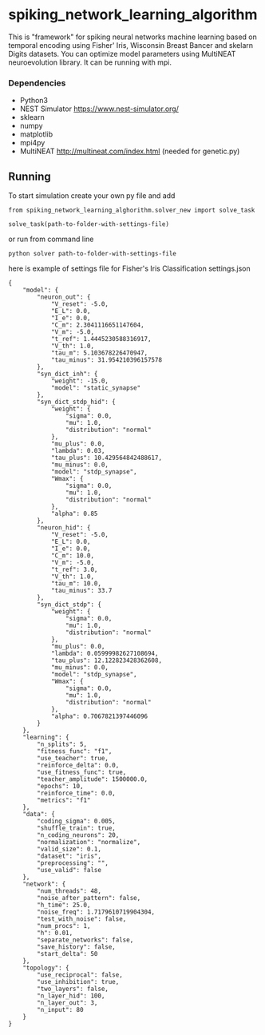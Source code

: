 # spiking_network_learning_algorithm
This is "framework" for spiking neural networks machine learning based on temporal encoding using Fisher' Iris, Wisconsin Breast Bancer and skelarn Digits datasets.
You can optimize model parameters using MultiNEAT neuroevolution library.
It can be running with mpi.

### Dependencies
  * Python3
  * NEST Simulator https://www.nest-simulator.org/
  * sklearn
  * numpy
  * matplotlib
  * mpi4py
  * MultiNEAT http://multineat.com/index.html (needed for genetic.py)

## Running
To start simulation create your own py file and add

```
from spiking_network_learning_alghorithm.solver_new import solve_task

solve_task(path-to-folder-with-settings-file)
```


or run from command line

```
python solver path-to-folder-with-settings-file
```

here is example of settings file for Fisher's Iris Classification settings.json 

```
{
    "model": {
        "neuron_out": {
            "V_reset": -5.0,
            "E_L": 0.0,
            "I_e": 0.0,
            "C_m": 2.3041116651147604,
            "V_m": -5.0,
            "t_ref": 1.4445230588316917,
            "V_th": 1.0,
            "tau_m": 5.103678226470947,
            "tau_minus": 31.954210396157578
        },
        "syn_dict_inh": {
            "weight": -15.0,
            "model": "static_synapse"
        },
        "syn_dict_stdp_hid": {
            "weight": {
                "sigma": 0.0,
                "mu": 1.0,
                "distribution": "normal"
            },
            "mu_plus": 0.0,
            "lambda": 0.03,
            "tau_plus": 10.429564842488617,
            "mu_minus": 0.0,
            "model": "stdp_synapse",
            "Wmax": {
                "sigma": 0.0,
                "mu": 1.0,
                "distribution": "normal"
            },
            "alpha": 0.85
        },
        "neuron_hid": {
            "V_reset": -5.0,
            "E_L": 0.0,
            "I_e": 0.0,
            "C_m": 10.0,
            "V_m": -5.0,
            "t_ref": 3.0,
            "V_th": 1.0,
            "tau_m": 10.0,
            "tau_minus": 33.7
        },
        "syn_dict_stdp": {
            "weight": {
                "sigma": 0.0,
                "mu": 1.0,
                "distribution": "normal"
            },
            "mu_plus": 0.0,
            "lambda": 0.05999982627108694,
            "tau_plus": 12.122823428362608,
            "mu_minus": 0.0,
            "model": "stdp_synapse",
            "Wmax": {
                "sigma": 0.0,
                "mu": 1.0,
                "distribution": "normal"
            },
            "alpha": 0.7067821397446096
        }
    },
    "learning": {
        "n_splits": 5,
        "fitness_func": "f1",
        "use_teacher": true,
        "reinforce_delta": 0.0,
        "use_fitness_func": true,
        "teacher_amplitude": 1500000.0,
        "epochs": 10,
        "reinforce_time": 0.0,
        "metrics": "f1"
    },
    "data": {
        "coding_sigma": 0.005,
        "shuffle_train": true,
        "n_coding_neurons": 20,
        "normalization": "normalize",
        "valid_size": 0.1,
        "dataset": "iris",
        "preprocessing": "",
        "use_valid": false
    },
    "network": {
        "num_threads": 48,
        "noise_after_pattern": false,
        "h_time": 25.0,
        "noise_freq": 1.7179610719904304,
        "test_with_noise": false,
        "num_procs": 1,
        "h": 0.01,
        "separate_networks": false,
        "save_history": false,
        "start_delta": 50
    },
    "topology": {
        "use_reciprocal": false,
        "use_inhibition": true,
        "two_layers": false,
        "n_layer_hid": 100,
        "n_layer_out": 3,
        "n_input": 80
    }
}

```


